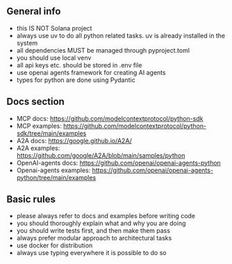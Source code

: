 
## General info

- this IS NOT Solana project
- always use uv to do all python related tasks. uv is already installed in the system
- all dependencies MUST be managed through pyproject.toml
- you should use local venv
- all api keys etc. should be stored in .env file
- use openai agents framework for creating AI agents
- types for python are done using Pydantic

## Docs section

- MCP docs: https://github.com/modelcontextprotocol/python-sdk
- MCP examples: https://github.com/modelcontextprotocol/python-sdk/tree/main/examples
- A2A docs: https://google.github.io/A2A/
- A2A examples: https://github.com/google/A2A/blob/main/samples/python
- OpenAI-agents docs: https://github.com/openai/openai-agents-python
- Openai-agents examples: https://github.com/openai/openai-agents-python/tree/main/examples

## Basic rules

- please always refer to docs and examples before writing code
- you should thoroughly explain what and why you are doing
- you should write tests first, and then make them pass
- always prefer modular approach to architectural tasks
- use docker for distribution
- always use typing everywhere it is possible to do so
